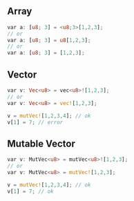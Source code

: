 ## Array
```rust
var a: [u8; 3] = <u8;3>[1,2,3];
// or
var a: [u8; 3] = u8[1,2,3];
// or
var a: [u8; 3] = [1,2,3];
```
## Vector
```rust
var v: Vec<u8> = vec<u8>![1,2,3];
// or
var v: Vec<u8> = vec![1,2,3];

v = mutVec![1,2,3,4]; // ok
v[1] = 7; // error
```
## Mutable Vector
```rust
var v: MutVec<u8> = mutVec<u8>![1,2,3];
// or
var v: MutVec<u8> = mutVec![1,2,3];

v = mutVec![1,2,3,4]; // ok
v[1] = 7; // ok
```
